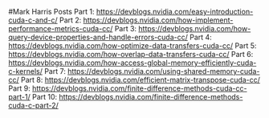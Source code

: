#Mark Harris Posts
Part 1: https://devblogs.nvidia.com/easy-introduction-cuda-c-and-c/
Part 2: https://devblogs.nvidia.com/how-implement-performance-metrics-cuda-cc/
Part 3: https://devblogs.nvidia.com/how-query-device-properties-and-handle-errors-cuda-cc/
Part 4: https://devblogs.nvidia.com/how-optimize-data-transfers-cuda-cc/
Part 5: https://devblogs.nvidia.com/how-overlap-data-transfers-cuda-cc/
Part 6: https://devblogs.nvidia.com/how-access-global-memory-efficiently-cuda-c-kernels/
Part 7: https://devblogs.nvidia.com/using-shared-memory-cuda-cc/
Part 8: https://devblogs.nvidia.com/efficient-matrix-transpose-cuda-cc/
Part 9: https://devblogs.nvidia.com/finite-difference-methods-cuda-cc-part-1/
Part 10: https://devblogs.nvidia.com/finite-difference-methods-cuda-c-part-2/
